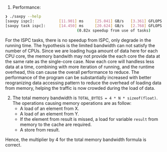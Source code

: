 1. Performance:

```bash
❯ ./saxpy --help
[saxpy ispc]:           [11.901] ms     [25.041] GB/s   [3.361] GFLOPS
[saxpy task ispc]:      [14.450] ms     [20.624] GB/s   [2.768] GFLOPS
                                (0.82x speedup from use of tasks)

```

For the ISPC tasks, there is no speedup from ISPC, only degrade in the running time. The hypothesis is the limited bandwidth can not satisfy the number of CPUs. Since we are loading huga amount of data here for each CPU core, the memory bandwith may not provide the each core the data at the same rate as the single-core case. Now each core will handless less data at a time, combining with more iteration of running, and the runtime overhead, this can cause the overall performance to reduce. The performance of the program can be substantially increased with better reogranizing data accessing pattern to reduce the overhead of loading data from memory, helping the traffic is now crowded during the load of data.

2. The total memory bandwidth is `TOTAL_BYTES = 4 * N * sizeof(float)`. The operations causing memory operations are as follow:
    - A load of an element from X.
    - A load of an element from Y.
    - If the element from result is missed, a load for variable `result` from memory to the cache are required.
    - A store from result.

Hence, the multiplier by 4 for the total memory bandwidth formula is correct.
